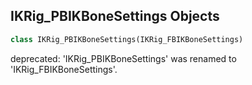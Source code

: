 ## IKRig_PBIKBoneSettings Objects

```python
class IKRig_PBIKBoneSettings(IKRig_FBIKBoneSettings)
```

deprecated: 'IKRig_PBIKBoneSettings' was renamed to 'IKRig_FBIKBoneSettings'.

<a id="unreal.IKRigFBIKSolver"></a>